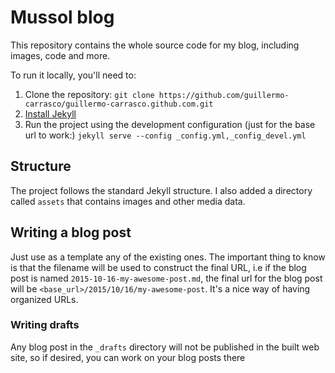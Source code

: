 # Mussol blog
This repository contains the whole source code for my blog, including images,
code and more.

To run it locally, you'll need to:

1. Clone the repository: `git clone https://github.com/guillermo-carrasco/guillermo-carrasco.github.com.git`
2. [Install Jekyll][install-jekyll]
3. Run the project using the development configuration (just for the base url to work:)
`jekyll serve --config _config.yml,_config_devel.yml`

## Structure
The project follows the standard Jekyll structure. I also added a directory called
`assets` that contains images and other media data.

## Writing a blog post
Just use as a template any of the existing ones. The important thing to know is
that the filename will be used to construct the final URL, i.e if the blog post is
named `2015-10-16-my-awesome-post.md`, the final url for the blog post will be
`<base_url>/2015/10/16/my-awesome-post`. It's a nice way of having organized URLs.

### Writing drafts
Any blog post in the `_drafts` directory will not be published in the built web site,
so if desired, you can work on your blog posts there

[install-jekyll]: https://help.github.com/articles/using-jekyll-with-pages/
